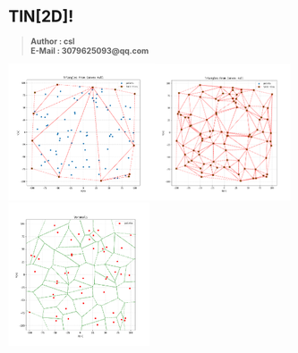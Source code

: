 # TIN[2D]!

>__Author : csl__   
>__E-Mail : 3079625093@qq.com__

<img src="./imgs/inittins.png" width="51.8%"><img src="./imgs/tins.png" width="48.2%">
<img src="./imgs/voronois.png"  width="50%">
